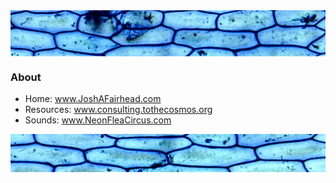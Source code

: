 <img align="center" src="https://github.com/Joshfairhead/Joshfairhead/blob/master/OnionBanner.png"/>


### About

- Home: www.JoshAFairhead.com 
- Resources: www.consulting.tothecosmos.org 
- Sounds: www.NeonFleaCircus.com





<!--
**Joshfairhead/Joshfairhead** is a ✨ _special_ ✨ repository because its `README.md` (this file) appears on your GitHub profile.

Here are some ideas to get you started:

- 🔭 I’m currently working on ...
- 🌱 I’m currently learning ...
- 👯 I’m looking to collaborate on ...
- 🤔 I’m looking for help with ...
- 💬 Ask me about ...
- 📫 How to reach me: ...
- 😄 Pronouns: ...
- ⚡ Fun fact: ...
-->
<img align="center" src="https://github.com/Joshfairhead/Joshfairhead/blob/master/OnionBannerBottom.png"/>
